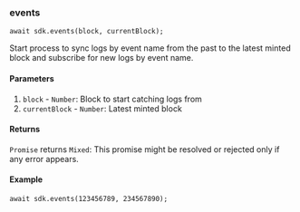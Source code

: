 ### events

```
await sdk.events(block, currentBlock);
```

Start process to sync logs by event name from the past to the latest minted block
and subscribe for new logs by event name.

#### Parameters
1. `block` - `Number`: Block to start catching logs from
2. `currentBlock` - `Number`: Latest minted block

#### Returns

`Promise` returns `Mixed`: This promise might be resolved or rejected only
if any error appears.

#### Example

```
await sdk.events(123456789, 234567890);
```